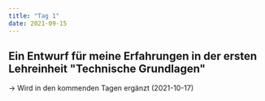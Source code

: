 ```yaml
---
title: "Tag 1"
date: 2021-09-15
---
```


Ein Entwurf für meine Erfahrungen in der ersten Lehreinheit "Technische Grundlagen"
-
-> Wird in den kommenden Tagen ergänzt (2021-10-17)
